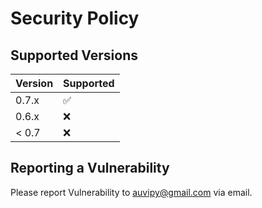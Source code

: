 # Security Policy

## Supported Versions


| Version | Supported          |
| ------- | ------------------ |
| 0.7.x   | :white_check_mark: |
| 0.6.x   | :x:                |
| < 0.7   | :x:                |

## Reporting a Vulnerability

Please report Vulnerability to auvipy@gmail.com via email.

